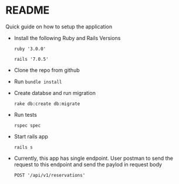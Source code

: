 # README

Quick guide on how to setup the application

* Install the following Ruby and Rails Versions

  `ruby '3.0.0'`

  `rails '7.0.5'`



* Clone the repo from github

* Run `bundle install`

* Create databse and run migration

  `rake db:create db:migrate`

* Run tests

  `rspec spec`

* Start rails app

  `rails s`

* Currently, this app has single endpoint. User postman to send the request to this endpoint and send the paylod in request body

  `POST '/api/v1/reservations'`

